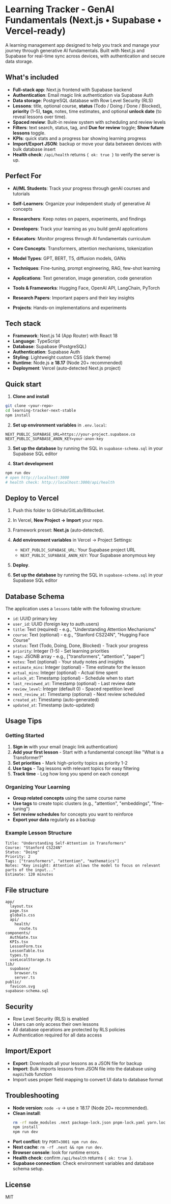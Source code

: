 # Learning Tracker - GenAI Fundamentals (Next.js • Supabase • Vercel‑ready)

A learning management app designed to help you track and manage your journey through generative AI fundamentals. Built with Next.js and Supabase for real-time sync across devices, with authentication and secure data storage.

## What's included
- **Full-stack app**: Next.js frontend with Supabase backend
- **Authentication**: Email magic link authentication via Supabase Auth
- **Data storage**: PostgreSQL database with Row Level Security (RLS)
- **Lessons**: title, optional course, **status** (Todo / Doing / Done / Blocked), **priority** (1–5), **tags**, notes, time estimates, and optional **unlock date** (to reveal lessons over time).
- **Spaced review**: Built-in review system with scheduling and review levels
- **Filters**: text search, status, tag, and **Due for review** toggle; **Show future lessons** toggle.
- **KPIs**: quick stats and a progress bar showing learning progress
- **Import/Export JSON**: backup or move your data between devices with bulk database insert
- **Health check**: `/api/health` returns `{ ok: true }` to verify the server is up.

## Perfect For

- **AI/ML Students**: Track your progress through genAI courses and tutorials
- **Self-Learners**: Organize your independent study of generative AI concepts
- **Researchers**: Keep notes on papers, experiments, and findings
- **Developers**: Track your learning as you build genAI applications
- **Educators**: Monitor progress through AI fundamentals curriculum

- **Core Concepts**: Transformers, attention mechanisms, tokenization
- **Model Types**: GPT, BERT, T5, diffusion models, GANs
- **Techniques**: Fine-tuning, prompt engineering, RAG, few-shot learning
- **Applications**: Text generation, image generation, code generation
- **Tools & Frameworks**: Hugging Face, OpenAI API, LangChain, PyTorch
- **Research Papers**: Important papers and their key insights
- **Projects**: Hands-on implementations and experiments

## Tech stack
- **Framework**: Next.js 14 (App Router) with React 18
- **Language**: TypeScript
- **Database**: Supabase (PostgreSQL)
- **Authentication**: Supabase Auth
- **Styling**: Lightweight custom CSS (dark theme)
- **Runtime**: Node.js **≥ 18.17** (Node 20+ recommended)
- **Deployment**: Vercel (auto‑detected Next.js project)

## Quick start

1. **Clone and install**
```bash
git clone <your-repo>
cd learning-tracker-next-stable
npm install
```

2. **Set up environment variables** in `.env.local`:
```
NEXT_PUBLIC_SUPABASE_URL=https://your-project.supabase.co
NEXT_PUBLIC_SUPABASE_ANON_KEY=your-anon-key
```

3. **Set up the database** by running the SQL in `supabase-schema.sql` in your Supabase SQL editor

4. **Start development**
```bash
npm run dev
# open http://localhost:3000
# health check: http://localhost:3000/api/health
```

## Deploy to Vercel

1. Push this folder to GitHub/GitLab/Bitbucket.

2. In Vercel, **New Project → Import** your repo.

3. Framework preset: **Next.js** (auto‑detected).

4. **Add environment variables** in Vercel → Project Settings:
   - `NEXT_PUBLIC_SUPABASE_URL`: Your Supabase project URL
   - `NEXT_PUBLIC_SUPABASE_ANON_KEY`: Your Supabase anonymous key

5. **Deploy**.

6. **Set up the database** by running the SQL in `supabase-schema.sql` in your Supabase SQL editor

## Database Schema

The application uses a `lessons` table with the following structure:

- `id`: UUID primary key
- `user_id`: UUID (foreign key to auth.users)
- `title`: Text (required) - e.g., "Understanding Attention Mechanisms"
- `course`: Text (optional) - e.g., "Stanford CS224N", "Hugging Face Course"
- `status`: Text (Todo, Doing, Done, Blocked) - Track your progress
- `priority`: Integer (1-5) - Set learning priorities
- `tags`: JSONB array - e.g., ["transformers", "attention", "paper"]
- `notes`: Text (optional) - Your study notes and insights
- `estimate_mins`: Integer (optional) - Time estimate for the lesson
- `actual_mins`: Integer (optional) - Actual time spent
- `unlock_at`: Timestamp (optional) - Schedule when to start
- `last_reviewed_at`: Timestamp (optional) - Last review date
- `review_level`: Integer (default 0) - Spaced repetition level
- `next_review_at`: Timestamp (optional) - Next review scheduled
- `created_at`: Timestamp (auto-generated)
- `updated_at`: Timestamp (auto-updated)

## Usage Tips

### Getting Started
1. **Sign in** with your email (magic link authentication)
2. **Add your first lesson** - Start with a fundamental concept like "What is a Transformer?"
3. **Set priorities** - Mark high-priority topics as priority 1-2
4. **Use tags** - Tag lessons with relevant topics for easy filtering
5. **Track time** - Log how long you spend on each concept

### Organizing Your Learning
- **Group related concepts** using the same course name
- **Use tags** to create topic clusters (e.g., "attention", "embeddings", "fine-tuning")
- **Set review schedules** for concepts you want to reinforce
- **Export your data** regularly as a backup

### Example Lesson Structure
```
Title: "Understanding Self-Attention in Transformers"
Course: "Stanford CS224N"
Status: "Doing"
Priority: 2
Tags: ["transformers", "attention", "mathematics"]
Notes: "Key insight: Attention allows the model to focus on relevant parts of the input..."
Estimate: 120 minutes
```

## File structure
```
app/
  layout.tsx
  page.tsx
  globals.css
  api/
    health/
      route.ts
components/
  AuthGate.tsx
  KPIs.tsx
  LessonForm.tsx
  LessonTable.tsx
  types.ts
  useLocalStorage.ts
lib/
  supabase/
    browser.ts
    server.ts
public/
  favicon.svg
supabase-schema.sql
```

## Security

- Row Level Security (RLS) is enabled
- Users can only access their own lessons
- All database operations are protected by RLS policies
- Authentication required for all data access

## Import/Export

- **Export**: Downloads all your lessons as a JSON file for backup
- **Import**: Bulk imports lessons from JSON file into the database using `mapUiToDb` function
- Import uses proper field mapping to convert UI data to database format

## Troubleshooting
- **Node version**: `node -v` → use ≥ 18.17 (Node 20+ recommended).
- **Clean install**:
  ```bash
  rm -rf node_modules .next package-lock.json pnpm-lock.yaml yarn.lock
  npm install
  npm run dev
  ```
- **Port conflict**: try `PORT=3001 npm run dev`.
- **Next cache**: `rm -rf .next && npm run dev`.
- **Browser console**: look for runtime errors.
- **Health check**: confirm `/api/health` returns `{ ok: true }`.
- **Supabase connection**: Check environment variables and database schema setup.

## License
MIT
